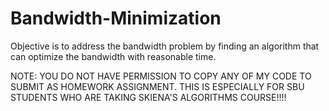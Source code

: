 # Bandwidth-Minimization
Objective is to address the bandwidth problem by finding an algorithm that can optimize the bandwidth with reasonable time.





<!----------------------------------------IMPORTANT----------------------------------------!>
NOTE: YOU DO NOT HAVE PERMISSION TO COPY ANY OF MY CODE TO SUBMIT AS HOMEWORK ASSIGNMENT. 
      THIS IS ESPECIALLY FOR SBU STUDENTS WHO ARE TAKING SKIENA'S ALGORITHMS COURSE!!!!
